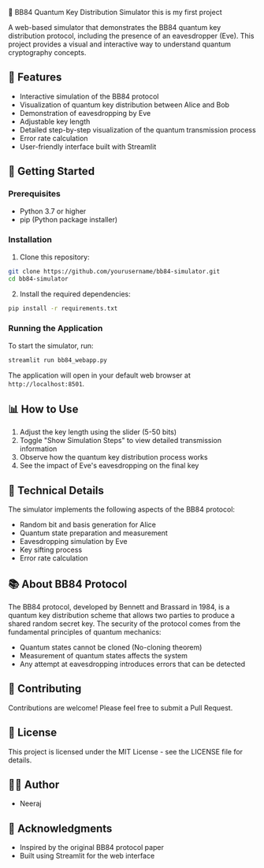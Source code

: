 
🔐 BB84 Quantum Key Distribution Simulator   this is  my first project 

A web-based simulator that demonstrates the BB84 quantum key distribution protocol, including the presence of an eavesdropper (Eve). This project provides a visual and interactive way to understand quantum cryptography concepts.

## 🌟 Features

- Interactive simulation of the BB84 protocol
- Visualization of quantum key distribution between Alice and Bob
- Demonstration of eavesdropping by Eve
- Adjustable key length
- Detailed step-by-step visualization of the quantum transmission process
- Error rate calculation
- User-friendly interface built with Streamlit

## 🚀 Getting Started

### Prerequisites

- Python 3.7 or higher
- pip (Python package installer)

### Installation

1. Clone this repository:
```bash
git clone https://github.com/yourusername/bb84-simulator.git
cd bb84-simulator
```

2. Install the required dependencies:
```bash
pip install -r requirements.txt
```

### Running the Application

To start the simulator, run:
```bash
streamlit run bb84_webapp.py
```

The application will open in your default web browser at `http://localhost:8501`.

## 📊 How to Use

1. Adjust the key length using the slider (5-50 bits)
2. Toggle "Show Simulation Steps" to view detailed transmission information
3. Observe how the quantum key distribution process works
4. See the impact of Eve's eavesdropping on the final key

## 🔬 Technical Details

The simulator implements the following aspects of the BB84 protocol:

- Random bit and basis generation for Alice
- Quantum state preparation and measurement
- Eavesdropping simulation by Eve
- Key sifting process
- Error rate calculation

## 📚 About BB84 Protocol

The BB84 protocol, developed by Bennett and Brassard in 1984, is a quantum key distribution scheme that allows two parties to produce a shared random secret key. The security of the protocol comes from the fundamental principles of quantum mechanics:

- Quantum states cannot be cloned (No-cloning theorem)
- Measurement of quantum states affects the system
- Any attempt at eavesdropping introduces errors that can be detected

## 🤝 Contributing

Contributions are welcome! Please feel free to submit a Pull Request.

## 📄 License

This project is licensed under the MIT License - see the LICENSE file for details.

## 👨‍💻 Author

- Neeraj

## 🙏 Acknowledgments

- Inspired by the original BB84 protocol paper
- Built using Streamlit for the web interface 

